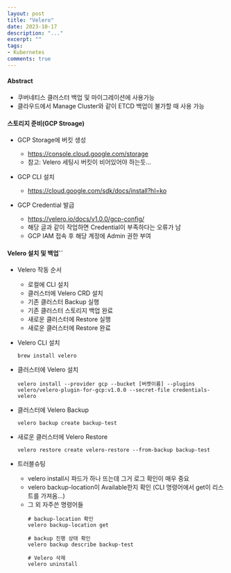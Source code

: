 ```yaml
---
layout: post
title: "Velero"
date: 2023-10-17
description: "..."
excerpt: ""
tags:
- Kubernetes
comments: true
---
```

#### Abstract
- 쿠버네티스 클러스터 백업 및 마이그레이션에 사용가능
- 클라우드에서 Manage Cluster와 같이 ETCD 백업이 불가할 때 사용 가능

#### 스토리지 준비(GCP Stroage)
- GCP Storage에 버킷 생성
    - https://console.cloud.google.com/storage
    - 참고: Velero 세팅시 버킷이 비어있어야 하는듯...

- GCP CLI 설치
    - https://cloud.google.com/sdk/docs/install?hl=ko

- GCP Credential 발급
    - https://velero.io/docs/v1.0.0/gcp-config/
    - 해당 글과 같이 작업하면 Credential이 부족하다는 오류가 남
    - GCP IAM 접속 후 해당 계정에 Admin 권한 부여

#### Velero 설치 및 백업``
- Velero 작동 순서
    - 로컬에 CLI 설치
    - 클러스터에 Velero CRD 설치
    - 기존 클러스터 Backup 실행
    - 기존 클러스터 스토리지 백업 완료
    - 새로운 클러스터에 Restore 실행
    - 새로운 클러스터에 Restore 완료

- Velero CLI 설치
    ```
    brew install velero
    ```
- 클러스터에 Velero 설치
    ```
    velero install --provider gcp --bucket [버켓이름] --plugins velero/velero-plugin-for-gcp:v1.0.0 --secret-file credentials-velero
    ```
- 클러스터에 Velero Backup
    ```
    velero backup create backup-test
    ```

- 새로운 클러스터에 Velero Restore
    ```
    velero restore create velero-restore --from-backup backup-test
    ```
- 트러블슈팅
    - velero install시 파드가 하나 뜨는데 그거 로그 확인이 매우 중요
    - velero backup-location이 Available한지 확인 (CLI 명령어에서 get이 리스트를 가져옴...)
    - 그 외 자주쓴 명령어들
        ```
        # backup-location 확인
        velero backup-location get

        # backup 진행 상태 확인
        velero backup describe backup-test

        # Velero 삭제
        velero uninstall
        ```